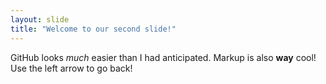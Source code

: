 ```yaml
---
layout: slide
title: "Welcome to our second slide!"
---
```

GitHub looks *much* easier than I had anticipated. Markup is also **way** cool!
Use the left arrow to go back!
